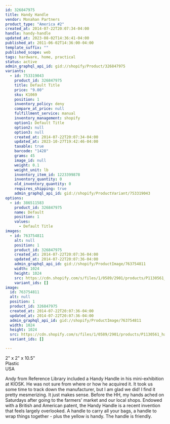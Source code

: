 ```yaml
---
id: 326847975
title: Handy Handle
vendor: Monahan Partners
product_type: "America #2"
created_at: 2014-07-22T20:07:34-04:00
handle: handy-handle
updated_at: 2023-08-02T14:36:41-04:00
published_at: 2011-06-02T14:36:00-04:00
template_suffix: ""
published_scope: web
tags: hardware, home, practical
status: active
admin_graphql_api_id: gid://shopify/Product/326847975
variants:
  - id: 753319043
    product_id: 326847975
    title: Default Title
    price: "9.00"
    sku: K1069
    position: 1
    inventory_policy: deny
    compare_at_price: null
    fulfillment_service: manual
    inventory_management: shopify
    option1: Default Title
    option2: null
    option3: null
    created_at: 2014-07-22T20:07:34-04:00
    updated_at: 2023-10-27T19:42:46-04:00
    taxable: true
    barcode: "1428"
    grams: 45
    image_id: null
    weight: 0.1
    weight_unit: lb
    inventory_item_id: 1223399878
    inventory_quantity: 0
    old_inventory_quantity: 0
    requires_shipping: true
    admin_graphql_api_id: gid://shopify/ProductVariant/753319043
options:
  - id: 386511583
    product_id: 326847975
    name: Default
    position: 1
    values:
      - Default Title
images:
  - id: 763754811
    alt: null
    position: 1
    product_id: 326847975
    created_at: 2014-07-22T20:07:36-04:00
    updated_at: 2014-07-22T20:07:36-04:00
    admin_graphql_api_id: gid://shopify/ProductImage/763754811
    width: 1024
    height: 1024
    src: https://cdn.shopify.com/s/files/1/0589/2901/products/P1130561_handyhandle_1.jpeg?v=1406074056
    variant_ids: []
image:
  id: 763754811
  alt: null
  position: 1
  product_id: 326847975
  created_at: 2014-07-22T20:07:36-04:00
  updated_at: 2014-07-22T20:07:36-04:00
  admin_graphql_api_id: gid://shopify/ProductImage/763754811
  width: 1024
  height: 1024
  src: https://cdn.shopify.com/s/files/1/0589/2901/products/P1130561_handyhandle_1.jpeg?v=1406074056
  variant_ids: []

---
```


2" x 2" x 10.5"  
Plastic  
USA

Andy from Reference Library included a Handy Handle in his mini-exhibition at KIOSK. He was not sure from where or how he acquired it. It took us some time to track down the manufacturer, but I am glad we did! I find it pretty mesmerizing. It just makes sense. Before the HH, my hands ached on Saturdays after going to the farmers' market and our local shops. Endowed with a British and American patent, the Handy Handle is a recent invention that feels largely overlooked. A handle to carry all your bags, a handle to wrap things together - plus the yellow is handy. The handle is friendly.